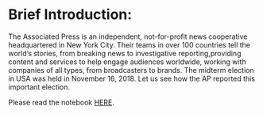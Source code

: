 # Brief Introduction:
The Associated Press is an independent, not-for-profit news cooperative headquartered in New York City. Their teams in over 100 countries tell the world’s stories, from breaking news to investigative reporting,providing content and services to help engage audiences worldwide, working with companies of all types, from broadcasters to brands.
The midterm election in USA was held in November 16, 2018. Let us see how the AP reported this important election.

Please read the notebook [HERE](https://nbviewer.jupyter.org/github/yaonuan1995/python-data-assignments/blob/master/Assignment2/apnews%20analyst.ipynb#).


